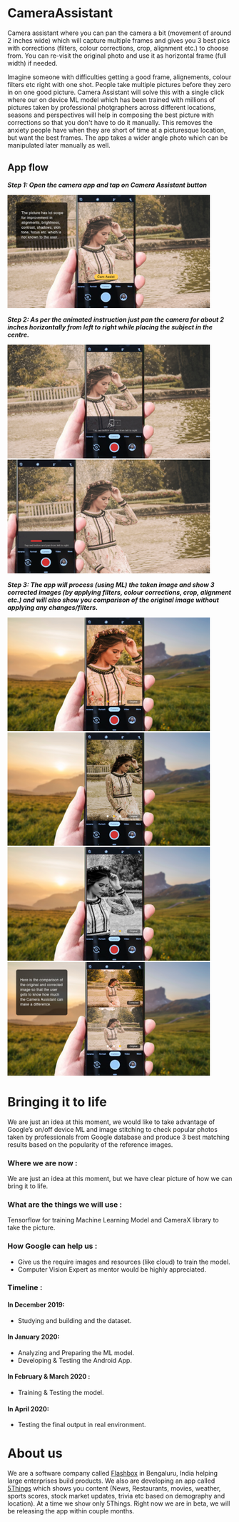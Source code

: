 # CameraAssistant

Camera assistant where you can pan the camera a bit (movement of around 2 inches wide) which will capture multiple frames and gives you 3 best pics with corrections (filters, colour corrections, crop, alignment etc.) to choose from. You can re-visit the original photo and use it as horizontal frame (full width) if needed.

Imagine someone with difficulties getting a good frame, alignements, colour filters etc right with one shot. People take multiple pictures before they zero in on one good picture. Camera Assistant will solve this with a single click where our on device ML model which has been trained with millions of pictures taken by professional photgraphers across different locations, seasons and perspectives will help in composing the best picture with corrections so that you don't have to do it manually. This removes the anxiety people have when they are short of time at a picturesque location, but want the best frames. The app takes a wider angle photo which can be manipulated later manually as well.

## App flow

***Step 1: Open the camera app and tap on Camera Assistant button***

<img src="Story-1.jpg" width="90%">

***Step 2: As per the animated instruction just pan the camera for about 2 inches horizontally from left to right while placing the subject in the centre.***

<img src="Story-2.jpg" width="90%">

<img src="StoryNew2.gif" width="90%">

***Step 3: The app will process (using ML) the taken image and show 3 corrected images (by applying filters, colour corrections, crop, alignment etc.) and will also show you comparison of the original image without applying any changes/filters.***

<img src="Story-8.jpg" width="90%">

<img src="Story-9.jpg" width="90%">

<img src="Story-10.jpg" width="90%">

<img src="Story-11.jpg" width="90%">

# Bringing it to life

We are just an idea at this moment, we would like to take advantage of Google’s on/off device ML and image stitching to check popular photos taken by professionals from Google database and produce 3 best matching results based on the popularity of the reference images.

### Where we are now :
We are just an idea at this moment, but we have clear picture of how we can bring it to life.

### What are the things we will use :
Tensorflow for training Machine Learning Model and CameraX library to take the picture.

### How Google can help us :

* Give us the require images and resources (like cloud) to train the model.
* Computer Vision Expert as mentor would be highly appreciated.

### Timeline :

#### In December 2019:
* Studying and building and the dataset.

#### In January 2020:
* Analyzing and Preparing the ML model.
* Developing & Testing the Android App.

#### In February & March 2020 :
* Training & Testing the model.

#### In April 2020:
* Testing the final output in real environment.

# About us

We are a software company called [Flashbox](http://flashbox.in/)  in Bengaluru, India helping large enterprises build products. We also are developing an app called [5Things](https://play.google.com/store/apps/details?id=com.flashbox.a5things) which shows you content (News, Restaurants, movies, weather, sports scores, stock market updates, trivia etc based on demography and location). At a time we show only 5Things. Right now we are in beta, we will be releasing the app within couple months.
